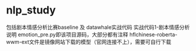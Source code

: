 # nlp_study
包括剧本情感分析比赛baseline 及 datawhale实战代码
实战代码1-剧本情感分析
说明
emotion_pre.py即该项目源码，大部分都有注释
hflchinese-roberta-wwm-ext文件是镜像网站下载的模型（官网连接不上），需要可自行下载
